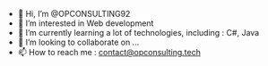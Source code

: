 - 👋 Hi, I’m @OPCONSULTING92
- 👀 I’m interested in Web development
- 🌱 I’m currently learning a lot of technologies, including : C#, Java
- 💞️ I’m looking to collaborate on ...
- 📫 How to reach me : contact@opconsulting.tech

<!---
OPCONSULTING92/OPCONSULTING92 is a ✨ special ✨ repository because its `README.md` (this file) appears on your GitHub profile.
You can click the Preview link to take a look at your changes.
--->
